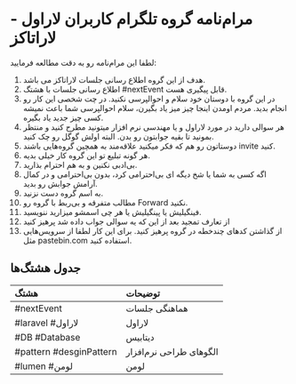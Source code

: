 # مرام‌نامه گروه تلگرام کاربران لاراول - لاراتاکز 

لطفا این مرام‌نامه رو به دقت مطالعه فرمایید:

1. هدف از این گروه اطلاع رسانی جلسات لاراتاکز می باشد.
2. اطلاع رسانی جلسات با هشتگ #nextEvent قابل پیگیری هست. 
3. در این گروه با دوستان خود سلام و احوالپرسی نکنید. در چت شخصی این کار رو انجام بدید. مردم اومدن اینجا چیز میز یاد بگیرن، سلام احوالپرسی شما باعث نمیشه کسی چیز جدید یاد بگیره.
4. هر سوالی دارید در مورد لاراول و یا مهندسی نرم افزار میتونید مطرح کنید و منتظر بمونید تا بقیه جوابتون رو بدن. البته اولش گوگل رو چک کنید.
5. دوستاتون رو هم که فکر میکنید علاقه‌مند به همچین گروه‌هایی باشند invite کنید.
6. هر گونه تبلیع تو این گروه کار خیلی بدیه.
7. بی‌ادبی نکنین و به هم احترام بذارید.
8. اگه کسی به شما یا شخ دیگه ای بی‌احترامی کرد، بدون بی‌احترامی و در کمال آرامش جوابش رو بدید.
9. به اسم گروه دست نزنید.
10. مطالب متفرقه و بی‌ربط با گروه رو Forward نکنید.
11. فینگیلیش یا پینگیلیش یا هر چی اسمشو میزارید ننویسید.
12. از تعارف تمجید بعد از این که یه سوالی جواب داده شد پرهیز کنید 
13. از گذاشتن کدهای چند‌خطه در گروه پرهیز کنید. برای  این کار لطفا از سرویس‌هایی مثل pastebin.com استفاده کنید.

## جدول هشتگ‌ها
هشتگ  |   توضیحات
:---|:---
‏#nextEvent | هماهنگی جلسات
‏#laravel #لاراول | لاراول
‏#DB #Database | دیتابیس
‏#pattern  #desginPattern | الگوهای طراحی نرم‌افزار
#lumen #لومن | لومن
